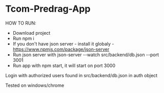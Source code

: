 # Tcom-Predrag-App

HOW TO RUN: 

- Download project
- Run npm i 
- If you don't have json server - install it globaly - https://www.npmjs.com/package/json-server
- Run json server with json-server --watch src/backend/db.json --port 3001
- Run app with npm start, it will start on port 3000
 
Login with authorized users found in src/backend/db.json in auth object

Tested on windows/chrome
